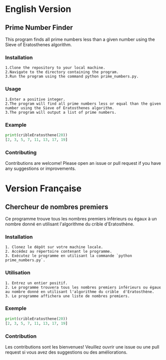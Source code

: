# English Version

## Prime Number Finder
This program finds all prime numbers less than a given number using the Sieve of Eratosthenes algorithm.

### Installation
    1.Clone the repository to your local machine.
    2.Navigate to the directory containing the program.
    3.Run the program using the command python prime_numbers.py.

### Usage
    1.Enter a positive integer.
    2.The program will find all prime numbers less or equal than the given number using the Sieve of Eratosthenes algorithm.
    3.The program will output a list of prime numbers.

### Example
```python
print(cribleEratosthene(20))
[2, 3, 5, 7, 11, 13, 17, 19]
```

### Contributing
Contributions are welcome! Please open an issue or pull request if you have any suggestions or improvements.

# Version Française

## Chercheur de nombres premiers
Ce programme trouve tous les nombres premiers inférieurs ou égaux à un nombre donné en utilisant l'algorithme du crible d'Eratosthène.

### Installation

    1. Clonez le dépôt sur votre machine locale.
    2. Accédez au répertoire contenant le programme.
    3. Exécutez le programme en utilisant la commande `python prime_numbers.py`.

### Utilisation

    1. Entrez un entier positif.
    2. Le programme trouvera tous les nombres premiers inférieurs ou égaux au nombre donné en utilisant l'algorithme du crible  d'Eratosthène.
    3. Le programme affichera une liste de nombres premiers.
### Exemple
```python
print(cribleEratosthene(20))
[2, 3, 5, 7, 11, 13, 17, 19]
```
### Contribution
Les contributions sont les bienvenues! Veuillez ouvrir une issue ou une pull request si vous avez des suggestions ou des améliorations.